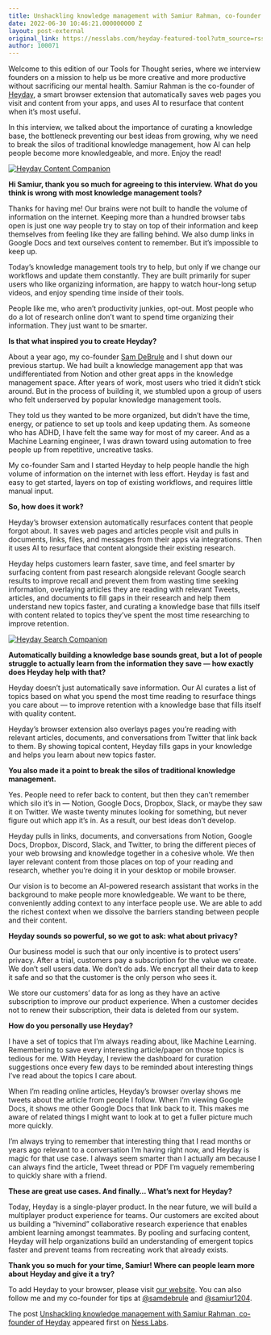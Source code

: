 ```yaml
---
title: Unshackling knowledge management with Samiur Rahman, co-founder of Heyday
date: 2022-06-30 10:46:21.000000000 Z
layout: post-external
original_link: https://nesslabs.com/heyday-featured-tool?utm_source=rss&utm_medium=rss&utm_campaign=heyday-featured-tool
author: 100071
---
```


Welcome to this edition of our Tools for Thought series, where we interview founders on a mission to help us be more creative and more productive without sacrificing our mental health. Samiur Rahman is the co-founder of [Heyday](https://links.heyday.xyz/nesslabs), a smart browser extension that automatically saves web pages you visit and content from your apps, and uses AI to resurface that content when it’s most useful.

In this interview, we talked about the importance of curating a knowledge base, the bottleneck preventing our best ideas from growing, why we need to break the silos of traditional knowledge management, how AI can help people become more knowledgeable, and more. Enjoy the read!

[![Heyday Content Companion](https://nesslabs.com/wp-content/uploads/2022/06/heyday-screenshot-1-1024x654.png)](https://nesslabs.com/wp-content/uploads/2022/06/heyday-screenshot-1.png)

**Hi Samiur, thank you so much for agreeing to this interview. What do you think is wrong with most knowledge management tools?**

Thanks for having me! Our brains were not built to handle the volume of information on the internet. Keeping more than a hundred browser tabs open is just one way people try to stay on top of their information and keep themselves from feeling like they are falling behind. We also dump links in Google Docs and text ourselves content to remember. But it’s impossible to keep up.

Today’s knowledge management tools try to help, but only if we change our workflows and update them constantly. They are built primarily for super users who like organizing information, are happy to watch hour-long setup videos, and enjoy spending time inside of their tools.

People like me, who aren’t productivity junkies, opt-out. Most people who do a lot of research online don’t want to spend time organizing their information. They just want to be smarter.

**Is that what inspired you to create Heyday?**

About a year ago, my co-founder [Sam DeBrule](https://twitter.com/SamDeBrule) and I shut down our previous startup. We had built a knowledge management app that was undifferentiated from Notion and other great apps in the knowledge management space. After years of work, most users who tried it didn’t stick around. But in the process of building it, we stumbled upon a group of users who felt underserved by popular knowledge management tools.

They told us they wanted to be more organized, but didn’t have the time, energy, or patience to set up tools and keep updating them. As someone who has ADHD, I have felt the same way for most of my career. And as a Machine Learning engineer, I was drawn toward using automation to free people up from repetitive, uncreative tasks.

My co-founder Sam and I started Heyday to help people handle the high volume of information on the internet with less effort. Heyday is fast and easy to get started, layers on top of existing workflows, and requires little manual input.

**So, how does it work?**

Heyday’s browser extension automatically resurfaces content that people forgot about. It saves web pages and articles people visit and pulls in documents, links, files, and messages from their apps via integrations. Then it uses AI to resurface that content alongside their existing research.

Heyday helps customers learn faster, save time, and feel smarter by surfacing content from past research alongside relevant Google search results to improve recall and prevent them from wasting time seeking information, overlaying articles they are reading with relevant Tweets, articles, and documents to fill gaps in their research and help them understand new topics faster, and curating a knowledge base that fills itself with content related to topics they’ve spent the most time researching to improve retention.

[![Heyday Search Companion](https://nesslabs.com/wp-content/uploads/2022/06/heyday-screenshot-2-1024x683.png)](https://nesslabs.com/wp-content/uploads/2022/06/heyday-screenshot-2.png)

**Automatically building a knowledge base sounds great, but a lot of people struggle to actually learn from the information they save — how exactly does Heyday help with that?**

Heyday doesn’t just automatically save information. Our AI curates a list of topics based on what you spend the most time reading to resurface things you care about — to improve retention with a knowledge base that fills itself with quality content.

Heyday’s browser extension also overlays pages you’re reading with relevant articles, documents, and conversations from Twitter that link back to them. By showing topical content, Heyday fills gaps in your knowledge and helps you learn about new topics faster.

**You also made it a point to break the silos of traditional knowledge management.**

Yes. People need to refer back to content, but then they can’t remember which silo it’s in — Notion, Google Docs, Dropbox, Slack, or maybe they saw it on Twitter. We waste twenty minutes looking for something, but never figure out which app it’s in. As a result, our best ideas don’t develop.

Heyday pulls in links, documents, and conversations from Notion, Google Docs, Dropbox, Discord, Slack, and Twitter, to bring the different pieces of your web browsing and knowledge together in a cohesive whole. We then layer relevant content from those places on top of your reading and research, whether you’re doing it in your desktop or mobile browser.

Our vision is to become an AI-powered research assistant that works in the background to make people more knowledgeable. We want to be there, conveniently adding context to any interface people use. We are able to add the richest context when we dissolve the barriers standing between people and their content.

**Heyday sounds so powerful, so we got to ask: what about privacy?**

Our business model is such that our only incentive is to protect users’ privacy. After a trial, customers pay a subscription for the value we create. We don’t sell users data. We don’t do ads. We encrypt all their data to keep it safe and so that the customer is the only person who sees it.

We store our customers’ data for as long as they have an active subscription to improve our product experience. When a customer decides not to renew their subscription, their data is deleted from our system.

**How do you personally use Heyday?**

I have a set of topics that I’m always reading about, like Machine Learning. Remembering to save every interesting article/paper on those topics is tedious for me. With Heyday, I review the dashboard for curation suggestions once every few days to be reminded about interesting things I’ve read about the topics I care about.

When I’m reading online articles, Heyday’s browser overlay shows me tweets about the article from people I follow. When I’m viewing Google Docs, it shows me other Google Docs that link back to it. This makes me aware of related things I might want to look at to get a fuller picture much more quickly.

I’m always trying to remember that interesting thing that I read months or years ago relevant to a conversation I’m having right now, and Heyday is magic for that use case. I always seem smarter than I actually am because I can always find the article, Tweet thread or PDF I’m vaguely remembering to quickly share with a friend.

**These are great use cases. And finally… What’s next for Heyday?**

Today, Heyday is a single-player product. In the near future, we will build a multiplayer product experience for teams. Our customers are excited about us building a “hivemind” collaborative research experience that enables ambient learning amongst teammates. By pooling and surfacing content, Heyday will help organizations build an understanding of emergent topics faster and prevent teams from recreating work that already exists.

**Thank you so much for your time, Samiur! Where can people learn more about Heyday and give it a try?**

To add Heyday to your browser, please visit [our website](https://links.heyday.xyz/nesslabs). You can also follow me and my co-founder for tips at [@samdebrule](https://twitter.com/SamDeBrule) and [@samiur1204](https://twitter.com/samiur1204).

The post [Unshackling knowledge management with Samiur Rahman, co-founder of Heyday](https://nesslabs.com/heyday-featured-tool) appeared first on [Ness Labs](https://nesslabs.com).

